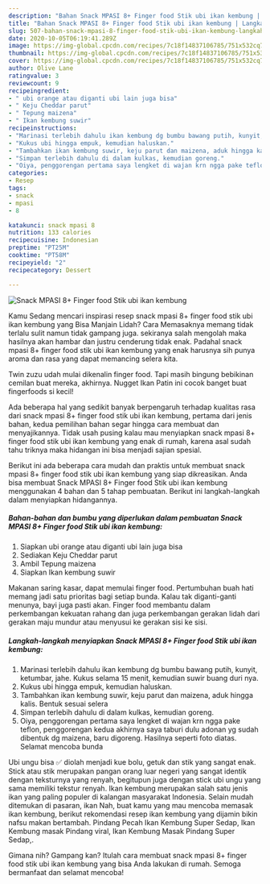 ```yaml
---
description: "Bahan Snack MPASI 8+ Finger food Stik ubi ikan kembung | Langkah Membuat Snack MPASI 8+ Finger food Stik ubi ikan kembung Yang Mudah Dan Praktis"
title: "Bahan Snack MPASI 8+ Finger food Stik ubi ikan kembung | Langkah Membuat Snack MPASI 8+ Finger food Stik ubi ikan kembung Yang Mudah Dan Praktis"
slug: 507-bahan-snack-mpasi-8-finger-food-stik-ubi-ikan-kembung-langkah-membuat-snack-mpasi-8-finger-food-stik-ubi-ikan-kembung-yang-mudah-dan-praktis
date: 2020-10-05T06:19:41.289Z
image: https://img-global.cpcdn.com/recipes/7c18f14837106785/751x532cq70/snack-mpasi-8-finger-food-stik-ubi-ikan-kembung-foto-resep-utama.jpg
thumbnail: https://img-global.cpcdn.com/recipes/7c18f14837106785/751x532cq70/snack-mpasi-8-finger-food-stik-ubi-ikan-kembung-foto-resep-utama.jpg
cover: https://img-global.cpcdn.com/recipes/7c18f14837106785/751x532cq70/snack-mpasi-8-finger-food-stik-ubi-ikan-kembung-foto-resep-utama.jpg
author: Olive Lane
ratingvalue: 3
reviewcount: 9
recipeingredient:
- " ubi orange atau diganti ubi lain juga bisa"
- " Keju Cheddar parut"
- " Tepung maizena"
- " Ikan kembung suwir"
recipeinstructions:
- "Marinasi terlebih dahulu ikan kembung dg bumbu bawang putih, kunyit, ketumbar, jahe. Kukus selama 15 menit, kemudian suwir buang duri nya."
- "Kukus ubi hingga empuk, kemudian haluskan."
- "Tambahkan ikan kembung suwir, keju parut dan maizena, aduk hingga kalis. Bentuk sesuai selera"
- "Simpan terlebih dahulu di dalam kulkas, kemudian goreng."
- "Oiya, penggorengan pertama saya lengket di wajan krn ngga pake teflon, penggorengan kedua akhirnya saya taburi dulu adonan yg sudah dibentuk dg maizena, baru digoreng. Hasilnya seperti foto diatas. Selamat mencoba bunda"
categories:
- Resep
tags:
- snack
- mpasi
- 8

katakunci: snack mpasi 8 
nutrition: 133 calories
recipecuisine: Indonesian
preptime: "PT25M"
cooktime: "PT58M"
recipeyield: "2"
recipecategory: Dessert

---
```



![Snack MPASI 8+ Finger food Stik ubi ikan kembung](https://img-global.cpcdn.com/recipes/7c18f14837106785/751x532cq70/snack-mpasi-8-finger-food-stik-ubi-ikan-kembung-foto-resep-utama.jpg)

Kamu Sedang mencari inspirasi resep snack mpasi 8+ finger food stik ubi ikan kembung yang Bisa Manjain Lidah? Cara Memasaknya memang tidak terlalu sulit namun tidak gampang juga. sekiranya salah mengolah maka hasilnya akan hambar dan justru cenderung tidak enak. Padahal snack mpasi 8+ finger food stik ubi ikan kembung yang enak harusnya sih punya aroma dan rasa yang dapat memancing selera kita.

Twin zuzu udah mulai dikenalin finger food. Tapi masih bingung bebikinan cemilan buat mereka, akhirnya. Nugget Ikan Patin ini cocok banget buat fingerfoods si kecil!

Ada beberapa hal yang sedikit banyak berpengaruh terhadap kualitas rasa dari snack mpasi 8+ finger food stik ubi ikan kembung, pertama dari jenis bahan, kedua pemilihan bahan segar hingga cara membuat dan menyajikannya. Tidak usah pusing kalau mau menyiapkan snack mpasi 8+ finger food stik ubi ikan kembung yang enak di rumah, karena asal sudah tahu triknya maka hidangan ini bisa menjadi sajian spesial.


Berikut ini ada beberapa cara mudah dan praktis untuk membuat snack mpasi 8+ finger food stik ubi ikan kembung yang siap dikreasikan. Anda bisa membuat Snack MPASI 8+ Finger food Stik ubi ikan kembung menggunakan 4 bahan dan 5 tahap pembuatan. Berikut ini langkah-langkah dalam menyiapkan hidangannya.

<!--inarticleads1-->

##### Bahan-bahan dan bumbu yang diperlukan dalam pembuatan Snack MPASI 8+ Finger food Stik ubi ikan kembung:

1. Siapkan  ubi orange atau diganti ubi lain juga bisa
1. Sediakan  Keju Cheddar parut
1. Ambil  Tepung maizena
1. Siapkan  Ikan kembung suwir


Makanan saring kasar, dapat memulai finger food. Pertumbuhan buah hati memang jadi satu prioritas bagi setiap bunda. Kalau tak diganti-ganti menunya, bayi juga pasti akan. Finger food membantu dalam perkembangan kekuatan rahang dan juga perkembangan gerakan lidah dari gerakan maju mundur atau menyusui ke gerakan sisi ke sisi. 

<!--inarticleads2-->

##### Langkah-langkah menyiapkan Snack MPASI 8+ Finger food Stik ubi ikan kembung:

1. Marinasi terlebih dahulu ikan kembung dg bumbu bawang putih, kunyit, ketumbar, jahe. Kukus selama 15 menit, kemudian suwir buang duri nya.
1. Kukus ubi hingga empuk, kemudian haluskan.
1. Tambahkan ikan kembung suwir, keju parut dan maizena, aduk hingga kalis. Bentuk sesuai selera
1. Simpan terlebih dahulu di dalam kulkas, kemudian goreng.
1. Oiya, penggorengan pertama saya lengket di wajan krn ngga pake teflon, penggorengan kedua akhirnya saya taburi dulu adonan yg sudah dibentuk dg maizena, baru digoreng. Hasilnya seperti foto diatas. Selamat mencoba bunda


Ubi ungu bisa ✅ diolah menjadi kue bolu, getuk dan stik yang sangat enak. Stick atau stik merupakan pangan orang luar negeri yang sangat identik dengan teksturnya yang renyah, begitupun juga dengan stick ubi ungu yang sama memiliki tekstur renyah. Ikan kembung merupakan salah satu jenis ikan yang paling populer di kalangan masyarakat Indonesia. Selain mudah ditemukan di pasaran, ikan Nah, buat kamu yang mau mencoba memasak ikan kembung, berikut rekomendasi resep ikan kembung yang dijamin bikin nafsu makan bertambah. Pindang Pecah Ikan Kembung Super Sedap, Ikan Kembung masak Pindang viral, Ikan Kembung Masak Pindang Super Sedap,. 

Gimana nih? Gampang kan? Itulah cara membuat snack mpasi 8+ finger food stik ubi ikan kembung yang bisa Anda lakukan di rumah. Semoga bermanfaat dan selamat mencoba!
